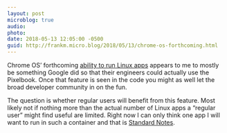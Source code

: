 ```yaml
---
layout: post
microblog: true
audio: 
photo: 
date: 2018-05-13 12:05:00 -0500
guid: http://frankm.micro.blog/2018/05/13/chrome-os-forthcoming.html
---
```

Chrome OS’ forthcoming [ability to run Linux apps](https://www.xda-developers.com/linux-apps-chrome-os-overview-crostini/) appears to me to mostly be something Google did so that their engineers could actually use the Pixelbook. Once that feature is seen in the code you might as well let the broad developer community in on the fun. 

The question is whether regular users will benefit from this feature. Most likely not if nothing more than the actual number of Linux apps a “regular user” might find useful are limited. Right now I can only think one app I will want to run in such a container and that is [Standard Notes](https://standardnotes.org).
